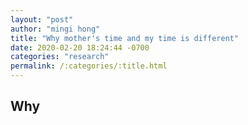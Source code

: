 ```yaml
---
layout: "post"
author: "mingi hong"
title: "Why mother's time and my time is different"
date: 2020-02-20 18:24:44 -0700
categories: "research"
permalink: /:categories/:title.html
---
```


## Why

